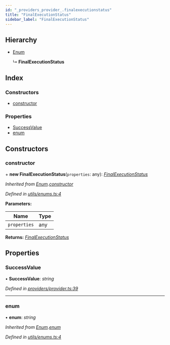 ```yaml
---
id: "_providers_provider_.finalexecutionstatus"
title: "FinalExecutionStatus"
sidebar_label: "FinalExecutionStatus"
---
```


## Hierarchy

* [Enum](_utils_enums_.enum.md)

  ↳ **FinalExecutionStatus**

## Index

### Constructors

* [constructor](_providers_provider_.finalexecutionstatus.md#constructor)

### Properties

* [SuccessValue](_providers_provider_.finalexecutionstatus.md#successvalue)
* [enum](_providers_provider_.finalexecutionstatus.md#enum)

## Constructors

###  constructor

\+ **new FinalExecutionStatus**(`properties`: any): *[FinalExecutionStatus](_providers_provider_.finalexecutionstatus.md)*

*Inherited from [Enum](_utils_enums_.enum.md).[constructor](_utils_enums_.enum.md#constructor)*

*Defined in [utils/enums.ts:4](https://github.com/nearprotocol/nearlib/blob/f222a4e/src.ts/utils/enums.ts#L4)*

**Parameters:**

Name | Type |
------ | ------ |
`properties` | any |

**Returns:** *[FinalExecutionStatus](_providers_provider_.finalexecutionstatus.md)*

## Properties

###  SuccessValue

• **SuccessValue**: *string*

*Defined in [providers/provider.ts:39](https://github.com/nearprotocol/nearlib/blob/f222a4e/src.ts/providers/provider.ts#L39)*

___

###  enum

• **enum**: *string*

*Inherited from [Enum](_utils_enums_.enum.md).[enum](_utils_enums_.enum.md#enum)*

*Defined in [utils/enums.ts:4](https://github.com/nearprotocol/nearlib/blob/f222a4e/src.ts/utils/enums.ts#L4)*
